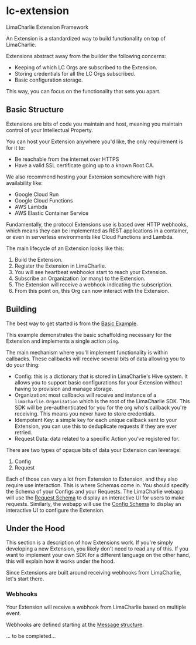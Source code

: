 # lc-extension
LimaCharlie Extension Framework

An Extension is a standardized way to build functionality on top of LimaCharlie.

Extensions abstract away from the builder the following concerns:
- Keeping of which LC Orgs are subscribed to the Extension.
- Storing credentials for all the LC Orgs subscribed.
- Basic configuration storage.

This way, you can focus on the functionality that sets you apart.

## Basic Structure
Extensions are bits of code you maintain and host, meaning you maintain control of your Intellectual Property.

You can host your Extension anywhere you'd like, the only requirement is for it to:
- Be reachable from the internet over HTTPS
- Have a valid SSL certificate going up to a known Root CA.

We also recommend hosting your Extension somewhere with high availability like:
- Google Cloud Run
- Google Cloud Functions
- AWS Lambda
- AWS Elastic Container Service

Fundamentally, the protocol Extensions use is based over HTTP webhooks, which means they can be implemented as REST applications in a container, or even in serverless environments like Cloud Functions and Lambda.

The main lifecycle of an Extension looks like this:
1. Build the Extension.
1. Register the Extension in LimaCharlie.
  1. You will see heartbeat webhooks start to reach your Extension.
1. Subscribe an Organization (or many) to the Extension.
1. The Extension will receive a webhook indicating the subscription.
1. From this point on, this Org can now interact with the Extension.

## Building
The best way to get started is from the [Basic Example](https://github.com/refractionPOINT/lc-extension/blob/master/examples/basic/main.go).

This example demonstrates the basic schaffolding necessary for the Extension and implements a single action `ping`.

The main mechanism where you'll implement functionality is within callbacks. These callbacks will receive several bits of data allowing you to do your thing:
- Config: this is a dictionary that is stored in LimaCharlie's Hive system. It allows you to support basic configurations for your Extension without having to provision and manage storage.
- Organization: most callbacks will receive and instance of a `limacharlie.Organization` which is the root of the LimaCharlie SDK. This SDK will be pre-authenticated for you for the org who's callback you're receiving. This means you never have to store credentials.
- Idempotent Key: a simple key for each unique callback sent to your Extension, you can use this to deduplicate requests if they are ever retried.
- Request Data: data related to a specific Action you've registered for.

There are two types of opaque bits of data your Extension can leverage:
1. Config
1. Request

Each of those can vary a lot from Extension to Extension, and they also require use interaction. This is where Schemas come in. You should specify the Schema of your Configs and your Requests. The LimaCharlie webapp will use the [Request Schema](https://github.com/refractionPOINT/lc-extension/blob/master/common/request_schema.go) to display an interactive UI for users to make requests. Similarly, the webapp will use the [Config Schema](https://github.com/refractionPOINT/lc-extension/blob/master/common/config_schema.go) to display an interactive UI to configure the Extension.

## Under the Hood
This section is a description of how Extensions work. If you're simply developing a new Extension, you likely don't need to read any of this. If you want to implement your own SDK for a different language on the other hand, this will explain how it works under the hood.

Since Extensions are built around receiving webhooks from LimaCharlie, let's start there.

### Webhooks
Your Extension will receive a webhook from LimaCharlie based on multiple event.

Webhooks are defined starting at the [Message structure](https://github.com/refractionPOINT/lc-extension/blob/master/common/messages.go#L3).

... to be completed...